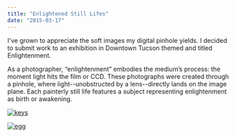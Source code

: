 ```yaml
---
title: "Enlightened Still Lifes"
date: "2015-03-17"
---
```


I've grown to appreciate the soft images my digital pinhole yields. I decided to submit work to an exhibition in Downtown Tucson themed and titled Enlightenment.

As a photographer, “enlightenment” embodies the medium’s process: the moment light hits the film or CCD. These photographs were created through a pinhole, where light--unobstructed by a lens--directly lands on the image plane. Each painterly still life features a subject representing enlightenment as birth or awakening.

[![keys](images/keys.jpg)](http://shelly-black.com/wp-content/uploads/2015/03/keys.jpg)

[![egg](images/egg.jpg)](http://shelly-black.com/wp-content/uploads/2015/03/egg.jpg)
